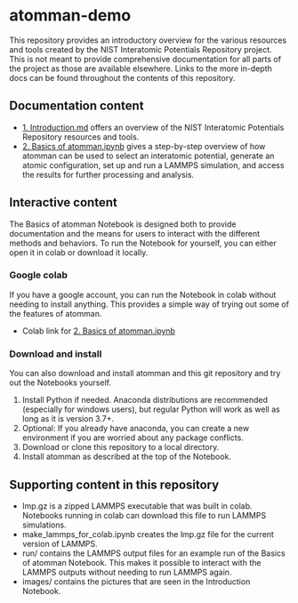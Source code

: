 # atomman-demo

This repository provides an introductory overview for the various resources and tools created by the NIST Interatomic Potentials Repository project.  This is not meant to provide comprehensive documentation for all parts of the project as those are available elsewhere.  Links to the more in-depth docs can be found throughout the contents of this repository.

## Documentation content

- [1. Introduction.md](https://github.com/lmhale99/atomman-demo/blob/main/1.%20Introduction.md) offers an overview of the NIST Interatomic Potentials Repository resources and tools.
- [2. Basics of atomman.ipynb](https://github.com/lmhale99/atomman-demo/blob/main/2.%20Basics%20of%20atomman.ipynb) gives a step-by-step overview of how atomman can be used to select an interatomic potential, generate an atomic configuration, set up and run a LAMMPS simulation, and access the results for further processing and analysis.

## Interactive content

The Basics of atomman Notebook is designed both to provide documentation and the means for users to interact with the different methods and behaviors.  To run the Notebook for yourself, you can either open it in colab or download it locally.

### Google colab

If you have a google account, you can run the Notebook in colab without needing to install anything.  This provides a simple
way of trying out some of the features of atomman.

- Colab link for [2. Basics of atomman.ipynb](https://colab.research.google.com/github/lmhale99/atomman-demo/blob/main/2.%20Basics%20of%20atomman.ipynb)

### Download and install

You can also download and install atomman and this git repository and try out the Notebooks yourself.

1. Install Python if needed.  Anaconda distributions are recommended (especially for windows users), but regular Python will work as well as long as it is version 3.7+.
2. Optional: If you already have anaconda, you can create a new environment if you are worried about any package conflicts.
3. Download or clone this repository to a local directory.
4. Install atomman as described at the top of the Notebook.

## Supporting content in this repository

- lmp.gz is a zipped LAMMPS executable that was built in colab.  Notebooks running in colab can download this file to run LAMMPS simulations.
- make_lammps_for_colab.ipynb creates the lmp.gz file for the current version of LAMMPS.
- run/ contains the LAMMPS output files for an example run of the Basics of atomman Notebook.  This makes it possible to interact with the LAMMPS outputs without needing to run LAMMPS again.
- images/ contains the pictures that are seen in the Introduction Notebook.
